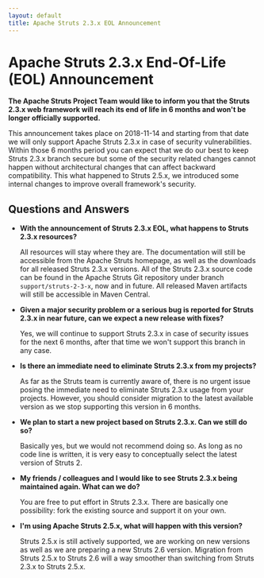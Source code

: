 ```yaml
---
layout: default
title: Apache Struts 2.3.x EOL Announcement
---
```


# Apache Struts 2.3.x End-Of-Life (EOL) Announcement

**The Apache Struts Project Team would like to inform you that the Struts 2.3.x web framework will reach its end of life in 6 months and won't be longer officially supported.**

This announcement takes place on 2018-11-14 and starting from that date we will only support Apache Struts 2.3.x in case of security vulnerabilities.
Within those 6 months period you can expect that we do our best to keep Struts 2.3.x branch secure but some of the security related changes
cannot happen without architectural changes that can affect backward compatibility. This what happened to Struts 2.5.x, we introduced some
internal changes to improve overall framework's security.  

## Questions and Answers

*   **With the announcement of Struts 2.3.x EOL, what happens to Struts 2.3.x resources?**

    All resources will stay where they are. The documentation will still be accessible from the Apache Struts homepage, as well as the downloads 
    for all released Struts 2.3.x versions. All of the Struts 2.3.x source code can be found in the Apache Struts Git repository under branch 
    `support/struts-2-3-x`, now and in future. All released Maven artifacts will still be accessible in Maven Central.

*   **Given a major security problem or a serious bug is reported for Struts 2.3.x in near future, can we expect a new release with fixes?**

    Yes, we will continue to support Struts 2.3.x in case of security issues for the next 6 months, after that time we won't support this branch
    in any case.   

*   **Is there an immediate need to eliminate Struts 2.3.x from my projects?**

    As far as the Struts team is currently aware of, there is no urgent issue posing the immediate need to eliminate Struts 2.3.x usage from 
    your projects. However, you should consider migration to the latest available version as we stop supporting this version in 6 months.

*   **We plan to start a new project based on Struts 2.3.x. Can we still do so?**

    Basically yes, but we would not recommend doing so. As long as no code line is written, it is very easy to conceptually select 
    the latest version of Struts 2.

*   **My friends / colleagues and I would like to see Struts 2.3.x being maintained again. What can we do?**

    You are free to put effort in Struts 2.3.x. There are basically one possibility: fork the existing source and support it on your own.

*   **I'm using Apache Struts 2.5.x, what will happen with this version?**

    Struts 2.5.x is still actively supported, we are working on new versions as well as we are preparing a new Struts 2.6 version. Migration from Struts 2.5.x to Struts 2.6 will a way smoother than switching from Struts 2.3.x to Struts 2.5.x.
